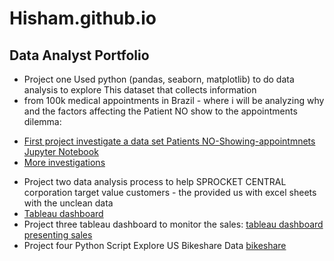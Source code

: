 # Hisham.github.io
## Data Analyst Portfolio
* Project one Used python (pandas, seaborn, matplotlib) to do data analysis to explore This dataset that collects information
* from 100k medical appointments in Brazil - where i will be analyzing why and the factors affecting the Patient NO show to the appointments dilemma:
- [First project investigate a data set Patients NO-Showing-appointmnets Jupyter Notebook](Investigate_a_Dataset.ipynb)
- [More investigations](FurtherInvestigation_a_Dataset.ipynb)
* Project two data analysis process to help SPROCKET CENTRAL corporation target value customers - the provided us with excel sheets with the unclean data 
* [Tableau dashboard ](https://public.tableau.com/views/SPROCKETCENTRAL_16710115737720/SPROCKET?:language=en-US&publish=yes&:display_count=n&:origin=viz_share_link)
* Project three tableau dashboard to monitor the sales:
[tableau dashboard presenting sales](https://public.tableau.com/views/DashprojectDataset/Drinko?:language=en-US&publish=yes&:display_count=n&:origin=viz_share_link)
* Project four Python Script Explore US Bikeshare Data 
[bikeshare](bikeshare.py)




